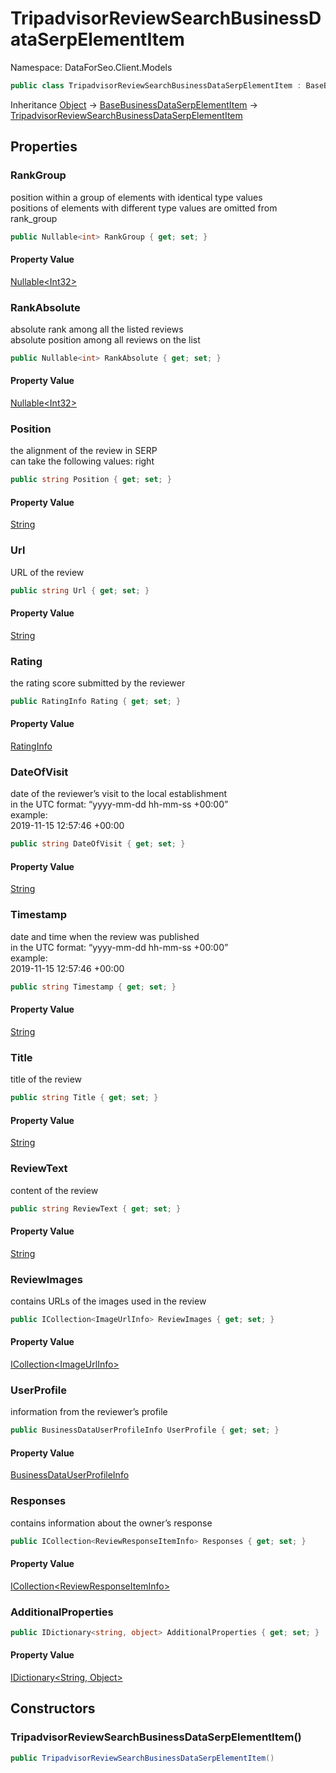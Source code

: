 # TripadvisorReviewSearchBusinessDataSerpElementItem

Namespace: DataForSeo.Client.Models

```csharp
public class TripadvisorReviewSearchBusinessDataSerpElementItem : BaseBusinessDataSerpElementItem
```

Inheritance [Object](https://docs.microsoft.com/en-us/dotnet/api/system.object) → [BaseBusinessDataSerpElementItem](./dataforseo.client.models.basebusinessdataserpelementitem.md) → [TripadvisorReviewSearchBusinessDataSerpElementItem](./dataforseo.client.models.tripadvisorreviewsearchbusinessdataserpelementitem.md)

## Properties

### **RankGroup**

position within a group of elements with identical type values
 <br>positions of elements with different type values are omitted from rank_group

```csharp
public Nullable<int> RankGroup { get; set; }
```

#### Property Value

[Nullable&lt;Int32&gt;](https://docs.microsoft.com/en-us/dotnet/api/system.nullable-1)<br>

### **RankAbsolute**

absolute rank among all the listed reviews
 <br>absolute position among all reviews on the list

```csharp
public Nullable<int> RankAbsolute { get; set; }
```

#### Property Value

[Nullable&lt;Int32&gt;](https://docs.microsoft.com/en-us/dotnet/api/system.nullable-1)<br>

### **Position**

the alignment of the review in SERP
 <br>can take the following values: right

```csharp
public string Position { get; set; }
```

#### Property Value

[String](https://docs.microsoft.com/en-us/dotnet/api/system.string)<br>

### **Url**

URL of the review

```csharp
public string Url { get; set; }
```

#### Property Value

[String](https://docs.microsoft.com/en-us/dotnet/api/system.string)<br>

### **Rating**

the rating score submitted by the reviewer

```csharp
public RatingInfo Rating { get; set; }
```

#### Property Value

[RatingInfo](./dataforseo.client.models.ratinginfo.md)<br>

### **DateOfVisit**

date of the reviewer’s visit to the local establishment
 <br>in the UTC format: “yyyy-mm-dd hh-mm-ss +00:00”
 <br>example:
 <br>2019-11-15 12:57:46 +00:00

```csharp
public string DateOfVisit { get; set; }
```

#### Property Value

[String](https://docs.microsoft.com/en-us/dotnet/api/system.string)<br>

### **Timestamp**

date and time when the review was published
 <br>in the UTC format: “yyyy-mm-dd hh-mm-ss +00:00”
 <br>example:
 <br>2019-11-15 12:57:46 +00:00

```csharp
public string Timestamp { get; set; }
```

#### Property Value

[String](https://docs.microsoft.com/en-us/dotnet/api/system.string)<br>

### **Title**

title of the review

```csharp
public string Title { get; set; }
```

#### Property Value

[String](https://docs.microsoft.com/en-us/dotnet/api/system.string)<br>

### **ReviewText**

content of the review

```csharp
public string ReviewText { get; set; }
```

#### Property Value

[String](https://docs.microsoft.com/en-us/dotnet/api/system.string)<br>

### **ReviewImages**

contains URLs of the images used in the review

```csharp
public ICollection<ImageUrlInfo> ReviewImages { get; set; }
```

#### Property Value

[ICollection&lt;ImageUrlInfo&gt;](https://docs.microsoft.com/en-us/dotnet/api/system.collections.generic.icollection-1)<br>

### **UserProfile**

information from the reviewer’s profile

```csharp
public BusinessDataUserProfileInfo UserProfile { get; set; }
```

#### Property Value

[BusinessDataUserProfileInfo](./dataforseo.client.models.businessdatauserprofileinfo.md)<br>

### **Responses**

contains information about the owner’s response

```csharp
public ICollection<ReviewResponseItemInfo> Responses { get; set; }
```

#### Property Value

[ICollection&lt;ReviewResponseItemInfo&gt;](https://docs.microsoft.com/en-us/dotnet/api/system.collections.generic.icollection-1)<br>

### **AdditionalProperties**

```csharp
public IDictionary<string, object> AdditionalProperties { get; set; }
```

#### Property Value

[IDictionary&lt;String, Object&gt;](https://docs.microsoft.com/en-us/dotnet/api/system.collections.generic.idictionary-2)<br>

## Constructors

### **TripadvisorReviewSearchBusinessDataSerpElementItem()**

```csharp
public TripadvisorReviewSearchBusinessDataSerpElementItem()
```
